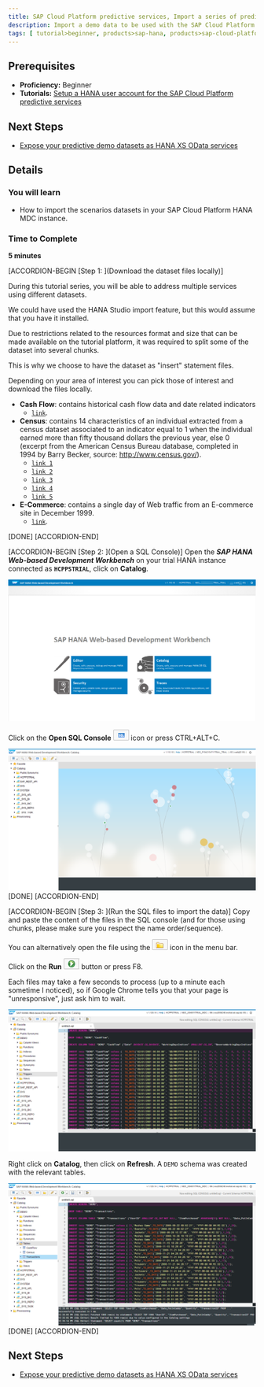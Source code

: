 ```yaml
---
title: SAP Cloud Platform predictive services, Import a series of predictive demo dataset in your SAP HANA MDC instance
description: Import a demo data to be used with the SAP Cloud Platform predictive services
tags: [ tutorial>beginner, products>sap-hana, products>sap-cloud-platform ]
---
```


## Prerequisites
- **Proficiency:** Beginner
- **Tutorials:** [Setup a HANA user account for the SAP Cloud Platform predictive services](http://www.sap.com/developer/tutorials/hcpps-hana-create-user.html)

## Next Steps
- [Expose your predictive demo datasets as HANA XS OData services](http://www.sap.com/developer/tutorials/hcpps-hana-dataset-odata.html)

## Details
### You will learn
  - How to import the scenarios datasets in your SAP Cloud Platform HANA MDC instance.

### Time to Complete
  **5 minutes**

[ACCORDION-BEGIN [Step 1: ](Download the dataset files locally)]

During this tutorial series, you will be able to address multiple services using different datasets.

We could have used the HANA Studio import feature, but this would assume that you have it installed.  

Due to restrictions related to the resources format and size that can be made available on the tutorial platform, it was required to split some of the dataset into several chunks.  

This is why we choose to have the dataset as "insert" statement files.

Depending on your area of interest you can pick those of interest and download the files locally.

  - **Cash Flow**: contains historical cash flow data and date related indicators
    - [`link`](demo.cashflow.sql.txt).
  - **Census**: contains 14 characteristics of an individual extracted from a census dataset associated to an indicator equal to 1 when the individual earned more than fifty thousand dollars the previous year, else 0 (excerpt from the American Census Bureau database, completed in 1994 by Barry Becker, source: http://www.census.gov/).
    - [`link 1`](demo.census.sql.1.txt)
    - [`link 2`](demo.census.sql.2.txt)
    - [`link 3`](demo.census.sql.3.txt)
    - [`link 4`](demo.census.sql.4.txt)
    - [`link 5`](demo.census.sql.5.txt)
  - **E-Commerce**: contains a single day of Web traffic from an E-commerce site in December 1999.
    - [`link`](demo.transaction.sql.txt).

[DONE]
[ACCORDION-END]

[ACCORDION-BEGIN [Step 2: ](Open a SQL Console)]
Open the ***SAP HANA Web-based Development Workbench*** on your trial HANA instance connected as **`HCPPSTRIAL`**, click on **Catalog**.

![SAP HANA Web-based Development Workbench](01.png)

Click on the **Open SQL Console** ![open](0-opensqlconsole.png) icon or press CTRL+ALT+C.

![SAP HANA Web-based Development Workbench](02.png?)
[DONE]
[ACCORDION-END]

[ACCORDION-BEGIN [Step 3: ](Run the SQL files to import the data)]
Copy and paste the content of the files in the SQL console (and for those using chunks, please make sure you respect the name order/sequence).

You can alternatively open the file using the ![open](0-opensqlfile.png) icon in the menu bar.

Click on the **Run** ![open](0-run.png) button or press F8.

Each files may take a few seconds to process (up to a minute each sometime I noticed), so if Google Chrome tells you that your page is "unresponsive", just ask him to wait.

![Console](03.png)

Right click on **Catalog**, then click on **Refresh**. A `DEMO` schema was created with the relevant tables.

![Catalog](04.png)
[DONE]
[ACCORDION-END]

## Next Steps
- [Expose your predictive demo datasets as HANA XS OData services](http://www.sap.com/developer/tutorials/hcpps-hana-dataset-odata.html)
